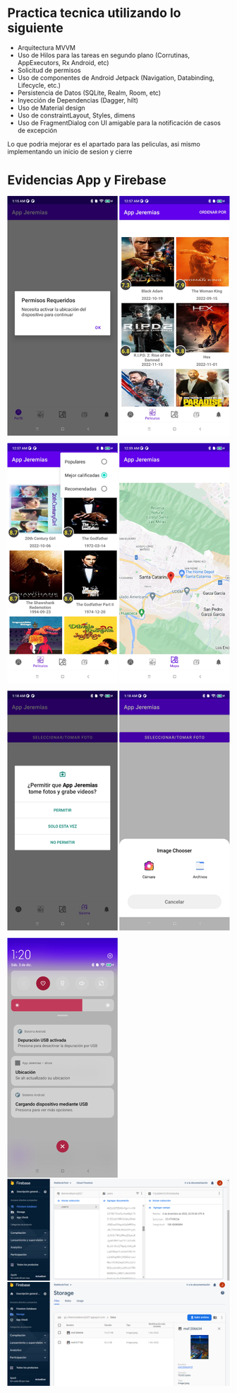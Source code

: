# Practica tecnica utilizando lo siguiente

- Arquitectura MVVM
- Uso de Hilos para las tareas en segundo plano (Corrutinas, AppExecutors, Rx Android, etc)
- Solicitud de permisos
- Uso de componentes de Android Jetpack (Navigation, Databinding, Lifecycle, etc.)
- Persistencia de Datos (SQLite, Realm, Room, etc)
- Inyección de Dependencias (Dagger, hilt)
- Uso de Material design
- Uso de constraintLayout, Styles, dimens
- Uso de FragmentDialog con UI amigable para la notificación de casos de excepción

 Lo que podria mejorar es el apartado para las peliculas, asi mismo implementando un inicio de sesion y cierre


# Evidencias App y Firebase

<img src="https://github.com/JeremiasMHGit/theMovieTest/blob/master/img1.jpg" width="250">        <img src="https://github.com/JeremiasMHGit/theMovieTest/blob/master/img3.jpg" width="250">


<img src="https://github.com/JeremiasMHGit/theMovieTest/blob/master/img4.jpg" width="250">   <img src="https://github.com/JeremiasMHGit/theMovieTest/blob/master/img5.jpg" width="250">

<img src="https://github.com/JeremiasMHGit/theMovieTest/blob/master/img6.jpg" width="250">   <img src="https://github.com/JeremiasMHGit/theMovieTest/blob/master/img7.jpg" width="250">

<img src="https://github.com/JeremiasMHGit/theMovieTest/blob/master/img8.jpg" width="250">

<img src="https://github.com/JeremiasMHGit/theMovieTest/blob/master/2022-12-03_01-28.png" width="560">

<img src="https://github.com/JeremiasMHGit/theMovieTest/blob/master/2022-12-03_01-29.png" width="560">

